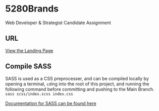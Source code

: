 # 5280Brands
Web Developer &amp; Strategist Candidate Assignment

## URL
[View the Landing Page](https://meniltiac.github.io/5280Brands/)

## Compile SASS
SASS is used as a CSS preprocesser, and can be compiled locally by opening a terminal, `cd`ing into the root of this project, and running the following command before committing and pushing to the Main Branch.
`sass scss/index.scss index.css`

[Documentation for SASS can be found here](https://sass-lang.com/)
